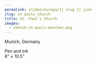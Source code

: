 ```yaml
---
permalink: slides/europa/{{ slug }}.json
slug: st-pauls-church
title: St. Paul’s Church
images:
  - sketch-st-pauls-munchen.png
---
```

Munich, Germany

Pen and ink  
8" × 10.5"

